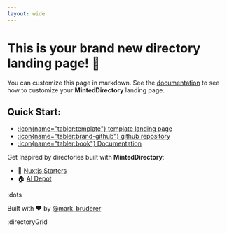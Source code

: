 ```yaml
---
layout: wide
---
```


# This is your brand new directory landing page! 👋

You can customize this page in markdown. See the [documentation]() to see how to customize your **MintedDirectory** landing page.

## Quick Start:

+ [:icon{name="tabler:template"} template landing page]()
+ [:icon{name="tabler:brand-github"} github repository ](https://github.com/masterkram/minted-directory)
+ [:icon{name="tabler:book"} Documentation]()

Get Inspired by directories built with **MintedDirectory**:
+ 📗 [Nuxtjs Starters]()
+ 🏠 [AI Depot]()

:dots

Built with ❤️ by [@mark_bruderer](https://x.com/mark_bruderer)

:directoryGrid
